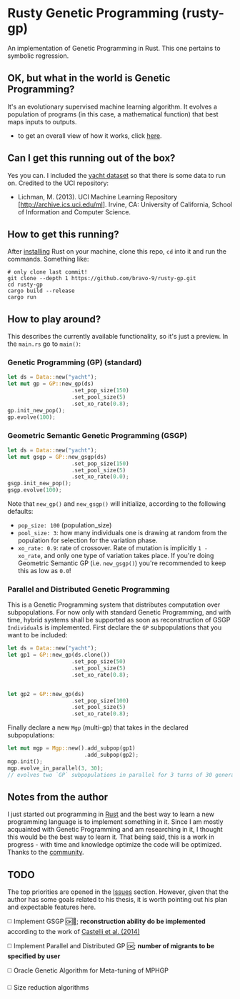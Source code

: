 # Rusty Genetic Programming (rusty-gp)
An implementation of Genetic Programming in Rust. This one pertains to symbolic regression.

## OK, but what in the world is Genetic Programming?
It's an evolutionary supervised machine learning algorithm. It evolves a population of programs (in this case, a mathematical function) that best maps inputs to outputs.
- to get an overall view of how it works, click [here](http://geneticprogramming.com/tutorial/).

## Can I get this running out of the box?
Yes you can. I included the [yacht dataset](http://archive.ics.uci.edu/ml/datasets/yacht+hydrodynamics) so that there is some data to run on. Credited to the UCI repository:
- Lichman, M. (2013). UCI Machine Learning Repository [http://archive.ics.uci.edu/ml]. Irvine, CA: University of California, School of Information and Computer Science.

## How to get this running?
After [installing](https://www.rust-lang.org/en-US/install.html) Rust on your machine, clone this repo, `cd` into it and run the commands. Something like:
```
# only clone last commit!
git clone --depth 1 https://github.com/bravo-9/rusty-gp.git
cd rusty-gp
cargo build --release
cargo run
```

## How to play around?
This describes the currently available functionality, so it's just a preview. In the `main.rs` go to `main()`:

### __Genetic Programming (GP)__ (standard)
```rust
let ds = Data::new("yacht");
let mut gp = GP::new_gp(ds)
                    .set_pop_size(150)
                    .set_pool_size(5)
                    .set_xo_rate(0.8);
gp.init_new_pop();
gp.evolve(100);
```

### __Geometric Semantic Genetic Programming (GSGP)__
```rust
let ds = Data::new("yacht");
let mut gsgp = GP::new_gsgp(ds)
                    .set_pop_size(150)
                    .set_pool_size(5)
                    .set_xo_rate(0.0);
gsgp.init_new_pop();
gsgp.evolve(100);
```

Note that `new_gp()` and `new_gsgp()` will initialize, according to the following defaults:
- `pop_size: 100` (population_size)
- `pool_size: 3`: how many individuals one is drawing at random from the population for selection for the variation phase.
- `xo_rate: 0.9`: rate of crossover. Rate of mutation is implicitly `1 - xo_rate`, and only one type of variation takes place. If you're doing Geometric Semantic GP (i.e. `new_gsgp()`) you're recommended to keep this as low as `0.0`!

### __Parallel and Distributed Genetic Programming__
This is a Genetic Programming system that distributes computation over subpopulations. For now only with standard Genetic Programming, and with time, hybrid systems shall be supported as soon as reconstruction of GSGP `Individual`s is implemented. First declare the `GP` subpopulations that you want to be included:
```rust
let ds = Data::new("yacht");
let gp1 = GP::new_gp(ds.clone())
                    .set_pop_size(50)
                    .set_pool_size(5)
                    .set_xo_rate(0.8);


let gp2 = GP::new_gp(ds)
                    .set_pop_size(100)
                    .set_pool_size(5)
                    .set_xo_rate(0.8);
```
Finally declare a new `Mgp` (multi-gp) that takes in the declared subpopulations:
```rust
let mut mgp = Mgp::new().add_subpop(gp1)
                        .add_subpop(gp2);
mgp.init();
mgp.evolve_in_parallel(3, 30);
// evolves two `GP` subpopulations in parallel for 3 turns of 30 generations.
```

## Notes from the author
I just started out programming in [Rust](www.rust-lang.org) and the best way to learn a new programming language is to implement something in it. Since I am mostly acquainted with Genetic Programming and am researching in it, I thought this would be the best way to learn it. That being said, this is a work in progress - with time and knowledge optimize the code will be optimized. Thanks to the [community](www.reddit.com/r/rust).

## TODO
The top priorities are opened in the [Issues](https://github.com/bernardo-galvao/rusty-gp/issues) section. However, given that the author has some goals related to his thesis, it is worth pointing out his plan and expectable features here.

:white_medium_square: Implement GSGP :ok::muscle:; **reconstruction ability do be implemented** according to the work of [Castelli et al. (2014)](http://gsgp.sourceforge.net/)

:white_medium_square: Implement Parallel and Distributed GP :ok:; **number of migrants to be specified by user**

:white_medium_square: Oracle Genetic Algorithm for Meta-tuning of MPHGP

:white_medium_square: Size reduction algorithms
